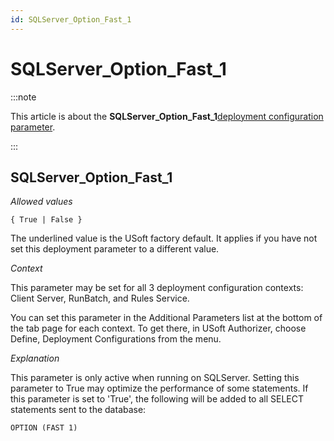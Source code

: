 ```yaml
---
id: SQLServer_Option_Fast_1
---
```


# SQLServer_Option_Fast_1




:::note

This article is about the **SQLServer_Option_Fast_1**[deployment configuration parameter](/docs/Authorisation_and_access/Deployment_configurations/Deployment_configuration_parameters.md).

:::

## **SQLServer_Option_Fast_1**

*Allowed values*

```
{ True | False }
```

The underlined value is the USoft factory default. It applies if you have not set this deployment parameter to a different value.

*Context*

This parameter may be set for all 3 deployment configuration contexts: Client Server, RunBatch, and Rules Service.

You can set this parameter in the Additional Parameters list at the bottom of the tab page for each context. To get there, in USoft Authorizer, choose Define, Deployment Configurations from the menu.

*Explanation*

This parameter is only active when running on SQLServer. Setting this parameter to True may optimize the performance of some statements. If this parameter is set to 'True', the following will be added to all SELECT statements sent to the database:

```
OPTION (FAST 1)
```

 